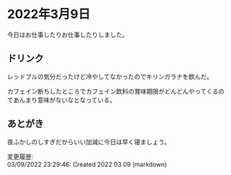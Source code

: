 # 2022年3月9日

今日はお仕事したりお仕事したりしました。

## ドリンク

レッドブルの気分だったけど冷やしてなかったのでキリンガラナを飲んだ。

カフェイン断ちしたところでカフェイン飲料の賞味期限がどんどんやってくるのであんまり意味がないなとなっている。

## あとがき

夜ふかしのしすぎだからいい加減に今日は早く寝ましょう。

変更履歴:  
03/09/2022 23:29:46: Created 2022 03 09 (markdown)  
